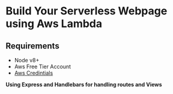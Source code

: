 # Build Your Serverless Webpage using Aws Lambda

## Requirements
 - Node v8+
 - Aws Free Tier Account
 - [Aws Credintials](https://www.youtube.com/watch?v=mRkUnA3mEt4)

 **Using Express and Handlebars for handling routes and Views**
